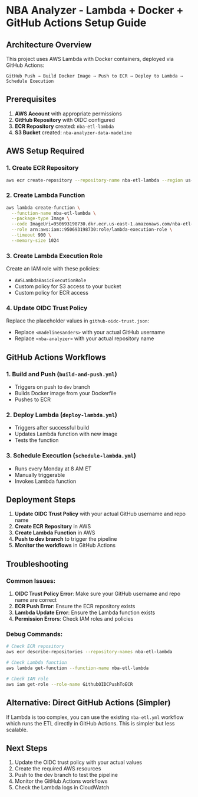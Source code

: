 # NBA Analyzer - Lambda + Docker + GitHub Actions Setup Guide

## Architecture Overview

This project uses AWS Lambda with Docker containers, deployed via GitHub Actions:

```
GitHub Push → Build Docker Image → Push to ECR → Deploy to Lambda → Schedule Execution
```

## Prerequisites

1. **AWS Account** with appropriate permissions
2. **GitHub Repository** with OIDC configured
3. **ECR Repository** created: `nba-etl-lambda`
4. **S3 Bucket** created: `nba-analyzer-data-madeline`

## AWS Setup Required

### 1. Create ECR Repository
```bash
aws ecr create-repository --repository-name nba-etl-lambda --region us-east-1
```

### 2. Create Lambda Function
```bash
aws lambda create-function \
  --function-name nba-etl-lambda \
  --package-type Image \
  --code ImageUri=950693198730.dkr.ecr.us-east-1.amazonaws.com/nba-etl-lambda:latest \
  --role arn:aws:iam::950693198730:role/lambda-execution-role \
  --timeout 900 \
  --memory-size 1024
```

### 3. Create Lambda Execution Role
Create an IAM role with these policies:
- `AWSLambdaBasicExecutionRole`
- Custom policy for S3 access to your bucket
- Custom policy for ECR access

### 4. Update OIDC Trust Policy
Replace the placeholder values in `github-oidc-trust.json`:
- Replace `<madelinesanders>` with your actual GitHub username
- Replace `<nba-analyzer>` with your actual repository name

## GitHub Actions Workflows

### 1. Build and Push (`build-and-push.yml`)
- Triggers on push to `dev` branch
- Builds Docker image from your Dockerfile
- Pushes to ECR

### 2. Deploy Lambda (`deploy-lambda.yml`)
- Triggers after successful build
- Updates Lambda function with new image
- Tests the function

### 3. Schedule Execution (`schedule-lambda.yml`)
- Runs every Monday at 8 AM ET
- Manually triggerable
- Invokes Lambda function

## Deployment Steps

1. **Update OIDC Trust Policy** with your actual GitHub username and repo name
2. **Create ECR Repository** in AWS
3. **Create Lambda Function** in AWS
4. **Push to dev branch** to trigger the pipeline
5. **Monitor the workflows** in GitHub Actions

## Troubleshooting

### Common Issues:

1. **OIDC Trust Policy Error**: Make sure your GitHub username and repo name are correct
2. **ECR Push Error**: Ensure the ECR repository exists
3. **Lambda Update Error**: Ensure the Lambda function exists
4. **Permission Errors**: Check IAM roles and policies

### Debug Commands:

```bash
# Check ECR repository
aws ecr describe-repositories --repository-names nba-etl-lambda

# Check Lambda function
aws lambda get-function --function-name nba-etl-lambda

# Check IAM role
aws iam get-role --role-name GithubOIDCPushToECR
```

## Alternative: Direct GitHub Actions (Simpler)

If Lambda is too complex, you can use the existing `nba-etl.yml` workflow which runs the ETL directly in GitHub Actions. This is simpler but less scalable.

## Next Steps

1. Update the OIDC trust policy with your actual values
2. Create the required AWS resources
3. Push to the dev branch to test the pipeline
4. Monitor the GitHub Actions workflows
5. Check the Lambda logs in CloudWatch 